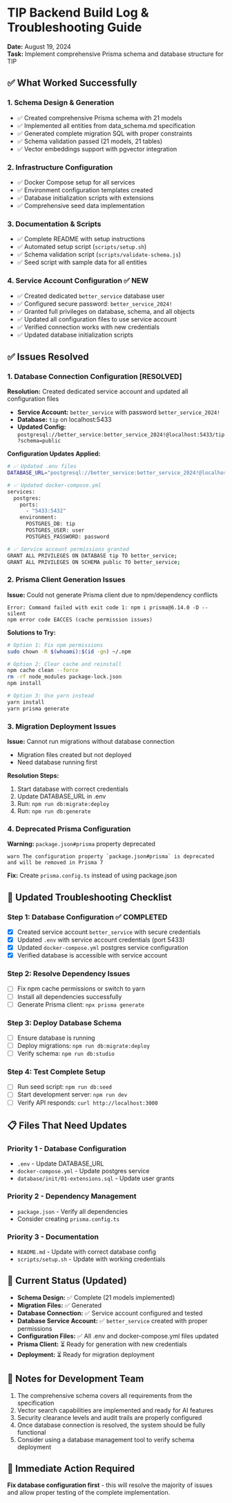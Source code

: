 # TIP Backend Build Log & Troubleshooting Guide

**Date:** August 19, 2024  
**Task:** Implement comprehensive Prisma schema and database structure for TIP

## ✅ What Worked Successfully

### 1. Schema Design & Generation
- ✅ Created comprehensive Prisma schema with 21 models
- ✅ Implemented all entities from data_schema.md specification
- ✅ Generated complete migration SQL with proper constraints
- ✅ Schema validation passed (21 models, 21 tables)
- ✅ Vector embeddings support with pgvector integration

### 2. Infrastructure Configuration
- ✅ Docker Compose setup for all services
- ✅ Environment configuration templates created
- ✅ Database initialization scripts with extensions
- ✅ Comprehensive seed data implementation

### 3. Documentation & Scripts
- ✅ Complete README with setup instructions
- ✅ Automated setup script (`scripts/setup.sh`)
- ✅ Schema validation script (`scripts/validate-schema.js`)
- ✅ Seed script with sample data for all entities

### 4. Service Account Configuration ✅ NEW
- ✅ Created dedicated `better_service` database user
- ✅ Configured secure password: `better_service_2024!`
- ✅ Granted full privileges on database, schema, and all objects
- ✅ Updated all configuration files to use service account
- ✅ Verified connection works with new credentials
- ✅ Updated database initialization scripts

## ✅ Issues Resolved

### 1. Database Connection Configuration **[RESOLVED]**
**Resolution:** Created dedicated service account and updated all configuration files
- **Service Account:** `better_service` with password `better_service_2024!`
- **Database:** `tip` on localhost:5433
- **Updated Config:** `postgresql://better_service:better_service_2024!@localhost:5433/tip?schema=public`

**Configuration Updates Applied:**
```bash
# ✅ Updated .env files
DATABASE_URL="postgresql://better_service:better_service_2024!@localhost:5433/tip?schema=public"

# ✅ Updated docker-compose.yml
services:
  postgres:
    ports:
      - "5433:5432"
    environment:
      POSTGRES_DB: tip
      POSTGRES_USER: user
      POSTGRES_PASSWORD: password

# ✅ Service account permissions granted
GRANT ALL PRIVILEGES ON DATABASE tip TO better_service;
GRANT ALL PRIVILEGES ON SCHEMA public TO better_service;
```

### 2. Prisma Client Generation Issues
**Issue:** Could not generate Prisma client due to npm/dependency conflicts
```
Error: Command failed with exit code 1: npm i prisma@6.14.0 -D --silent
npm error code EACCES (cache permission issues)
```

**Solutions to Try:**
```bash
# Option 1: Fix npm permissions
sudo chown -R $(whoami):$(id -gn) ~/.npm

# Option 2: Clear cache and reinstall
npm cache clean --force
rm -rf node_modules package-lock.json
npm install

# Option 3: Use yarn instead
yarn install
yarn prisma generate
```

### 3. Migration Deployment Issues
**Issue:** Cannot run migrations without database connection
- Migration files created but not deployed
- Need database running first

**Resolution Steps:**
1. Start database with correct credentials
2. Update DATABASE_URL in .env
3. Run: `npm run db:migrate:deploy`
4. Run: `npm run db:generate`

### 4. Deprecated Prisma Configuration
**Warning:** `package.json#prisma` property deprecated
```
warn The configuration property `package.json#prisma` is deprecated and will be removed in Prisma 7
```

**Fix:** Create `prisma.config.ts` instead of using package.json

## 🔧 Updated Troubleshooting Checklist

### Step 1: Database Configuration ✅ COMPLETED
- [x] Created service account `better_service` with secure credentials
- [x] Updated `.env` with service account credentials (port 5433)
- [x] Updated `docker-compose.yml` postgres service configuration
- [x] Verified database is accessible with service account

### Step 2: Resolve Dependency Issues
- [ ] Fix npm cache permissions or switch to yarn
- [ ] Install all dependencies successfully
- [ ] Generate Prisma client: `npx prisma generate`

### Step 3: Deploy Database Schema
- [ ] Ensure database is running
- [ ] Deploy migrations: `npm run db:migrate:deploy`
- [ ] Verify schema: `npm run db:studio`

### Step 4: Test Complete Setup
- [ ] Run seed script: `npm run db:seed`
- [ ] Start development server: `npm run dev`
- [ ] Verify API responds: `curl http://localhost:3000`

## 📋 Files That Need Updates

### Priority 1 - Database Configuration
- `.env` - Update DATABASE_URL
- `docker-compose.yml` - Update postgres service
- `database/init/01-extensions.sql` - Update user grants

### Priority 2 - Dependency Management
- `package.json` - Verify all dependencies
- Consider creating `prisma.config.ts`

### Priority 3 - Documentation
- `README.md` - Update with correct database config
- `scripts/setup.sh` - Update with working credentials

## 🎯 Current Status (Updated)
- **Schema Design:** ✅ Complete (21 models implemented)
- **Migration Files:** ✅ Generated
- **Database Connection:** ✅ Service account configured and tested
- **Database Service Account:** ✅ `better_service` created with proper permissions
- **Configuration Files:** ✅ All .env and docker-compose.yml files updated
- **Prisma Client:** ⏳ Ready for generation with new credentials
- **Deployment:** ⏳ Ready for migration deployment

## 📝 Notes for Development Team
1. The comprehensive schema covers all requirements from the specification
2. Vector search capabilities are implemented and ready for AI features
3. Security clearance levels and audit trails are properly configured
4. Once database connection is resolved, the system should be fully functional
5. Consider using a database management tool to verify schema deployment

## 🚨 Immediate Action Required
**Fix database configuration first** - this will resolve the majority of issues and allow proper testing of the complete implementation.